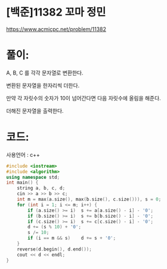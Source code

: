 # [백준]11382 꼬마 정민

https://www.acmicpc.net/problem/11382

# 풀이:

A, B, C 를 각각 문자열로 변환한다.

변환된 문자열을 한자리씩 더한다.

만약 각 자릿수의 숫자가 10이 넘어간다면 다음 자릿수에 올림을 해준다.



더해진 문자열을 출력한다.



# **코드:** 

사용언어 : c++
```c++
#include <iostream>
#include <algorithm>
using namespace std;
int main() {
	string a, b, c, d;
	cin >> a >> b >> c;
	int m = max(a.size(), max(b.size(), c.size())), s = 0;
	for (int i = 1; i <= m; i++) {
		if (a.size() >= i)	s += a[a.size() - i] - '0';
		if (b.size() >= i)	s += b[b.size() - i] - '0';
		if (c.size() >= i)	s += c[c.size() - i] - '0';
		d += (s % 10) + '0';
		s /= 10;
		if (i == m && s)	d += s + '0';
	}
	reverse(d.begin(), d.end());
	cout << d << endl;
}
```

